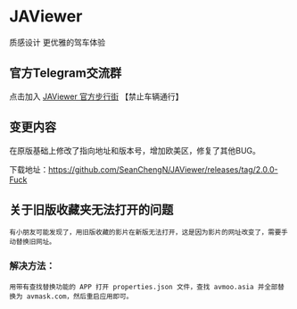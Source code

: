 # JAViewer
质感设计 更优雅的驾车体验
## 官方Telegram交流群
点击加入 [JAViewer 官方步行街](https://t.me/joinchat/Bp7eL0ehwp4WI-GxWxitQg) 【禁止车辆通行】
## 变更内容
在原版基础上修改了指向地址和版本号，增加欧美区，修复了其他BUG。

下载地址：https://github.com/SeanChengN/JAViewer/releases/tag/2.0.0-Fuck
## 关于旧版收藏夹无法打开的问题
    有小朋友可能发现了，用旧版收藏的影片在新版无法打开，这是因为影片的网址改变了，需要手动替换旧网址。
### 解决方法：
    用带有查找替换功能的 APP 打开 properties.json 文件，查找 avmoo.asia 并全部替换为 avmask.com，然后重启应用即可。

